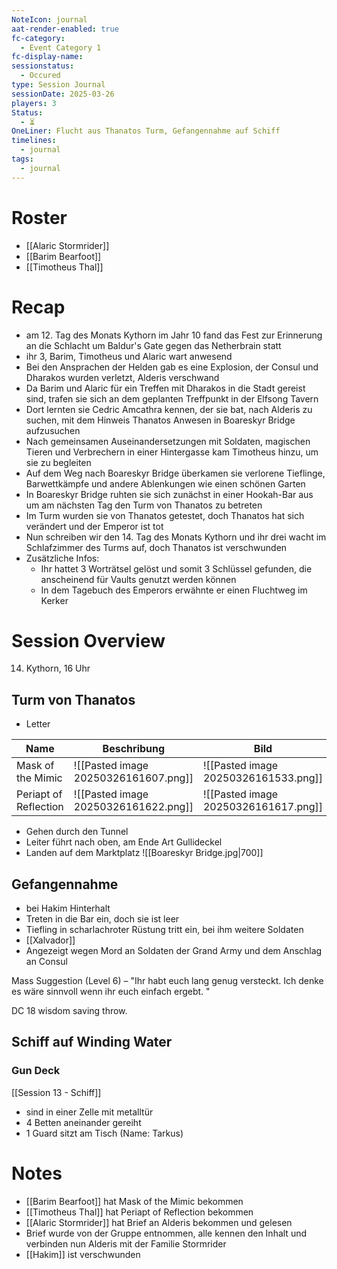 ```yaml
---
NoteIcon: journal
aat-render-enabled: true
fc-category:
  - Event Category 1
fc-display-name: 
sessionstatus:
  - Occured
type: Session Journal
sessionDate: 2025-03-26
players: 3
Status:
  - ⏳
OneLiner: Flucht aus Thanatos Turm, Gefangennahme auf Schiff
timelines:
  - journal
tags:
  - journal
---
```




# Roster 

- [[Alaric Stormrider]] 
- [[Barim Bearfoot]]
- [[Timotheus Thal]]

# Recap
- am 12. Tag des Monats Kythorn im Jahr 10 fand das Fest zur Erinnerung an die Schlacht um Baldur's Gate gegen das Netherbrain statt 
- ihr 3, Barim, Timotheus und Alaric wart anwesend
- Bei den Ansprachen der Helden gab es eine Explosion, der Consul und Dharakos wurden verletzt, Alderis verschwand
- Da Barim und Alaric für ein Treffen mit Dharakos in die Stadt gereist sind, trafen sie sich an dem geplanten Treffpunkt in der Elfsong Tavern
- Dort lernten sie Cedric Amcathra kennen, der sie bat, nach Alderis zu suchen, mit dem Hinweis Thanatos Anwesen in Boareskyr Bridge aufzusuchen
- Nach gemeinsamen Auseinandersetzungen mit Soldaten, magischen Tieren und Verbrechern in einer Hintergasse kam Timotheus hinzu, um sie zu begleiten
- Auf dem Weg nach Boareskyr Bridge überkamen sie verlorene Tieflinge, Barwettkämpfe und andere Ablenkungen wie einen schönen Garten
- In Boareskyr Bridge ruhten sie sich zunächst in einer Hookah-Bar aus um am nächsten Tag den Turm von Thanatos zu betreten
- Im Turm wurden sie von Thanatos getestet, doch Thanatos hat sich verändert und der Emperor ist tot
- Nun schreiben wir den 14. Tag des Monats Kythorn und ihr drei wacht im Schlafzimmer des Turms auf, doch Thanatos ist verschwunden
- Zusätzliche Infos: 
	- Ihr hattet 3 Worträtsel gelöst und somit 3 Schlüssel gefunden, die anscheinend für Vaults genutzt werden können
	- In dem Tagebuch des Emperors erwähnte er einen Fluchtweg im Kerker

# Session Overview
14. Kythorn, 16 Uhr
## Turm von Thanatos
- Letter

| Name                  | Beschribung                              | Bild                                     |
| --------------------- | ---------------------------------------- | ---------------------------------------- |
| Mask of the Mimic     | ![[Pasted image 20250326161607.png]]     | ![[Pasted image 20250326161533.png]]     |
| Periapt of Reflection | ![[Pasted image 20250326161622.png]]<br> | ![[Pasted image 20250326161617.png]]<br> |

- Gehen durch den Tunnel
- Leiter führt nach oben, am Ende Art Gullideckel
- Landen auf dem Marktplatz
![[Boareskyr Bridge.jpg|700]]

## Gefangennahme

- bei Hakim Hinterhalt
- Treten in die Bar ein, doch sie ist leer
- Tiefling in scharlachroter Rüstung tritt ein, bei ihm weitere Soldaten
- [[Xalvador]]
- Angezeigt wegen Mord an Soldaten der Grand Army und dem Anschlag an Consul

Mass Suggestion (Level 6) – "Ihr habt euch lang genug versteckt. Ich denke es wäre sinnvoll wenn ihr euch einfach ergebt. "

DC 18 wisdom saving throw.



## Schiff auf Winding Water
### Gun Deck
[[Session 13 - Schiff]]
- sind in einer Zelle mit metalltür
- 4 Betten aneinander gereiht
- 1 Guard sitzt am Tisch (Name: Tarkus)

# Notes
- [[Barim Bearfoot]] hat Mask of the Mimic bekommen
- [[Timotheus Thal]] hat Periapt of Reflection bekommen
- [[Alaric Stormrider]] hat Brief an Alderis bekommen und gelesen 
- Brief wurde von der Gruppe entnommen, alle kennen den Inhalt und verbinden nun Alderis mit der Familie Stormrider
- [[Hakim]] ist verschwunden 
